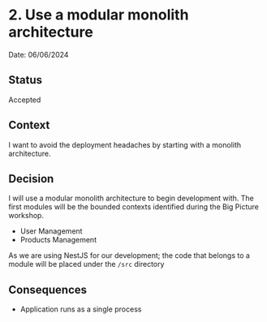 # 2. Use a modular monolith architecture

Date: 06/06/2024

## Status

Accepted

## Context

I want to avoid the deployment headaches by starting with a monolith architecture.

## Decision

I will use a modular monolith architecture to begin development with. The first modules will be the bounded contexts identified during the
Big Picture workshop.

- User Management
- Products Management


As we are using NestJS for our development; the code that belongs to a module will be placed under
the `/src` directory 

## Consequences

- Application runs as a single process